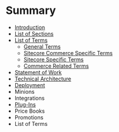 # Summary

* [Introduction](README.md)
* [List of Sections](chapter1.md)
* [List of Terms](list-of-terms.md)
  * [General Terms](list-of-terms/general-terms.md)
  * [Sitecore Commerce Specific Terms](list-of-terms/sitecore-commerce-specific-terms.md)
  * [Sitecore Specific Terms](list-of-terms/sitecore-specific-terms.md)
  * [Commerce Related Terms](list-of-terms/commerce-related-terms.md)
* [Statement of Work](statement-of-work.md)
* [Technical Architecture](technical-architecture.md)
* [Deployment](deployment.md)
* Minions
* Integrations
* [Plug-Ins](plug-ins.md)
* Price Books
* Promotions
* List of Terms

